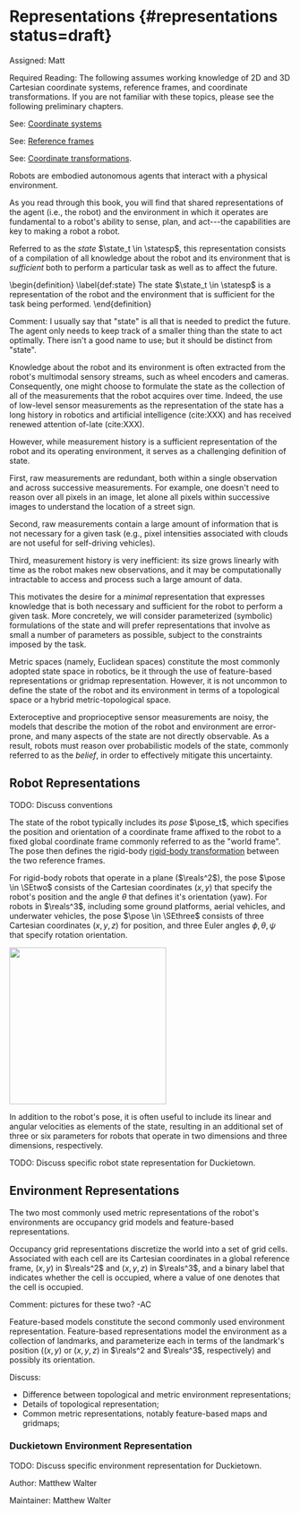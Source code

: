 # Representations  {#representations status=draft}

Assigned: Matt

<div class="requirements" markdown="1">

Required Reading: The following assumes working knowledge of 2D and 3D Cartesian coordinate systems, reference frames, and coordinate transformations. If you are not familiar with these topics, please see the following preliminary chapters.

See: [Coordinate systems](#coordinate_systems)

See: [Reference frames](#reference_frames)

See: [Coordinate transformations](#transformations).

</div>


<!--
**Discuss**:
* Introduction to the notion of *state* as a sufficient statistic that represents the agent (robot) and environment.
* Describe qualities: sufficient statistic; compact (i.e., not conveying unnecessary information); and readily interpretable.
* Define notion of *static* and *dynamic* states.
* Provide examples of robot and environment states.
-->

Robots are embodied autonomous agents that interact with a physical environment.

As you read through this book, you will find that shared representations of the agent (i.e., the robot) and the environment in which it operates are fundamental to a robot's ability to sense, plan, and act---the capabilities are key to making a robot a robot.

Referred to as the *state* $\state_t \in \statesp$, this representation consists of a compilation of all knowledge about the robot and its environment that is *sufficient* both to perform a particular task as well as to affect the future.

\begin{definition}   \label{def:state}
    The state $\state_t \in \statesp$ is a representation of the robot and the environment that is sufficient for the task being performed.
\end{definition}


Comment: I usually say that "state" is all that is needed to predict the future.
The agent only needs to keep track of a smaller thing than the state to act optimally.
There isn't a good name to use; but it should be distinct from "state".


Knowledge about the robot and its environment is often extracted from the robot's multimodal sensory streams, such as wheel encoders and cameras. Consequently, one might choose to formulate the state as the collection of all of the measurements that the robot acquires over time. Indeed, the use of low-level sensor measurements as the representation of the state has a long history in robotics and artificial intelligence (cite:XXX) and has received renewed attention of-late (cite:XXX).

However, while measurement history is a sufficient representation of the robot and its operating environment, it serves as a challenging definition of state.

First, raw measurements are redundant, both within a single observation and across successive measurements. For example, one doesn't need to reason over all pixels in an image, let alone all pixels within successive images to understand the location of a street sign.

Second, raw measurements contain a large amount of information that is not necessary for a given task (e.g., pixel intensities associated with clouds are not useful for self-driving vehicles).

Third, measurement history is very inefficient: its size grows linearly with time as the robot makes new observations, and it may be computationally intractable to access and process such a large amount of data.

This motivates the desire for a *minimal* representation that expresses knowledge that is both necessary and sufficient for the robot to perform a given task. More concretely, we will consider parameterized (symbolic) formulations of the state and will prefer representations that involve as small a number of parameters as possible, subject to the constraints imposed by the task.

Metric spaces (namely, Euclidean spaces) constitute the most commonly adopted state space in robotics, be it through the use of feature-based representations or gridmap representation. However, it is not uncommon to define the state of the robot and its environment in terms of a topological space or a hybrid metric-topological space.

Exteroceptive and proprioceptive sensor measurements are noisy, the models that describe the motion of the robot and environment are error-prone, and many aspects of the state are not directly observable. As a result, robots must reason over probabilistic models of the state, commonly referred to as the *belief*, in order to effectively mitigate this uncertainty.

## Robot Representations

TODO: Discuss conventions

The state of the robot typically includes its *pose* $\pose_t$, which specifies the position and orientation of a coordinate frame affixed to the robot to a fixed global coordinate frame commonly referred to as the "world frame". The pose then defines the rigid-body [rigid-body transformation](#transformations) between the two reference frames.

For rigid-body robots that operate in a plane ($\reals^2$), the pose $\pose \in \SEtwo$ consists of the Cartesian coordinates $(x,y)$ that specify the robot's position and the angle $\theta$ that defines it's orientation (yaw). For robots in $\reals^3$, including some ground platforms, aerial vehicles, and underwater vehicles, the pose $\pose \in \SEthree$ consists of three Cartesian coordinates $(x, y, z)$ for position, and three Euler angles $\phi, \theta, \psi$ that specify rotation orientation.

<div figure-id="fig:robot_pose_2d" figure-caption="The pose of a robot operating in a two-dimensional world.">
  <img src="robot_pose_2d.pdf" style='width: 20em; height:auto'/>
</div>

In addition to the robot's pose, it is often useful to include its linear and angular velocities as elements of the state, resulting in an additional set of three or six parameters for robots that operate in two dimensions and three dimensions, respectively.

<!--
Define the notion of:

* *pose* for mobile robots;
* *configuration* for manipulators
* robot and joint velocities
-->

TODO: Discuss specific robot state representation for Duckietown.

## Environment Representations

The two most commonly used metric representations of the robot's environments are occupancy grid models and feature-based representations.

Occupancy grid representations discretize the world into a set of grid cells. Associated with each cell are its Cartesian coordinates in a global reference frame, $(x,y)$ in $\reals^2$ and $(x,y,z)$ in $\reals^3$, and a binary label that indicates whether the cell is occupied, where a value of one denotes that the cell is occupied.

Comment: pictures for these two? -AC

Feature-based models constitute the second commonly used environment representation. Feature-based representations model the environment as a collection of landmarks, and parameterize each in terms of the landmark's  position ($(x,y)$ or $(x,y,z)$ in $\reals^2 and $\reals^3$, respectively) and possibly its orientation.


Discuss:

* Difference between topological and metric environment representations;
* Details of topological representation;
* Common metric representations, notably feature-based maps and gridmaps;

### Duckietown Environment Representation

TODO: Discuss specific environment representation for Duckietown.



Author: Matthew Walter

Maintainer: Matthew Walter
